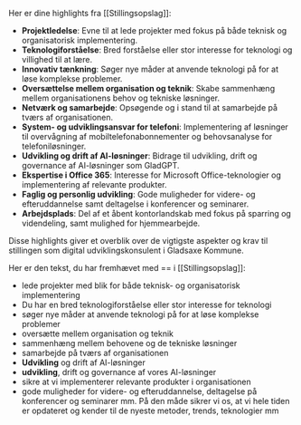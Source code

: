 Her er dine highlights fra [[Stillingsopslag]]:

- **Projektledelse**: Evne til at lede projekter med fokus på både teknisk og organisatorisk implementering.
- **Teknologiforståelse**: Bred forståelse eller stor interesse for teknologi og villighed til at lære.
- **Innovativ tænkning**: Søger nye måder at anvende teknologi på for at løse komplekse problemer.
- **Oversættelse mellem organisation og teknik**: Skabe sammenhæng mellem organisationens behov og tekniske løsninger.
- **Netværk og samarbejde**: Opsøgende og i stand til at samarbejde på tværs af organisationen.
- **System- og udviklingsansvar for telefoni**: Implementering af løsninger til overvågning af mobiltelefonabonnementer og behovsanalyse for telefoniløsninger.
- **Udvikling og drift af AI-løsninger**: Bidrage til udvikling, drift og governance af AI-løsninger som GladGPT.
- **Ekspertise i Office 365**: Interesse for Microsoft Office-teknologier og implementering af relevante produkter.
- **Faglig og personlig udvikling**: Gode muligheder for videre- og efteruddannelse samt deltagelse i konferencer og seminarer.
- **Arbejdsplads**: Del af et åbent kontorlandskab med fokus på sparring og videndeling, samt mulighed for hjemmearbejde.

Disse highlights giver et overblik over de vigtigste aspekter og krav til stillingen som digital udviklingskonsulent i Gladsaxe Kommune.

Her er den tekst, du har fremhævet med == i [[Stillingsopslag]]:

- lede projekter med blik for både teknisk- og organisatorisk implementering
- Du har en bred teknologiforståelse eller stor interesse for teknologi
- søger nye måder at anvende teknologi på for at løse komplekse problemer
- oversætte mellem organisation og teknik
- sammenhæng mellem behovene og de tekniske løsninger
- samarbejde på tværs af organisationen
- **Udvikling** og drift af AI-løsninger
- **udvikling**, drift og governance af vores AI-løsninger
- sikre at vi implementerer relevante produkter i organisationen
- gode muligheder for videre- og efteruddannelse, deltagelse på konferencer og seminarer mm. På den måde sikrer vi os, at vi hele tiden er opdateret og kender til de nyeste metoder, trends, teknologier mm